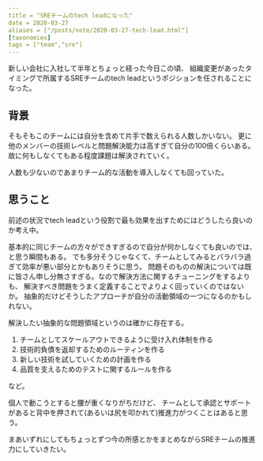 ```yaml
---
title = "SREチームのtech leadになった"
date = 2020-03-27
aliases = ["/posts/note/2020-03-27-tech-lead.html"]
[taxonomies]
tags = ["team","sre"]
---
```


新しい会社に入社して半年とちょっと経った今日この頃、
組織変更があったタイミングで所属するSREチームのtech leadというポジションを任されることになった。

## 背景

そもそもこのチームには自分を含めて片手で数えられる人数しかいない。
更に他のメンバーの技術レベルと問題解決能力は高すぎて自分の100倍くらいある。
故に何もしなくてもある程度課題は解決されていく。

人数も少ないのであまりチーム的な活動を導入しなくても回っていた。

## 思うこと

前述の状況でtech leadという役割で最も効果を出すためにはどうしたら良いのか考え中。

基本的に同じチームの方々ができすぎるので自分が何かしなくても良いのでは、と思う瞬間もある。
でも多分そうじゃなくて、チームとしてみるとバラバラ過ぎて効率が悪い部分とかもありそうに思う。
問題そのものの解決については既に皆さん申し分無さすぎる。なので解決方法に関するチューニングをするよりも、
解決すべき問題をうまく定義することでよりよく回っていくのではないか。
抽象的だけどそうしたアプローチが自分の活動領域の一つになるのかもしれない。

解決したい抽象的な問題領域というのは確かに存在する。

1. チームとしてスケールアウトできるように受け入れ体制を作る
2. 技術的負債を返却するためのルーティンを作る
3. 新しい技術を試していくための計画を作る
4. 品質を支えるためのテストに関するルールを作る

など。

個人で動こうとすると腰が重くなりがちだけど、
チームとして承認とサポートがあると背中を押されて(あるいは尻を叩かれて)推進力がつくことはあると思う。

まあいずれにしてもちょっとずつ今の所感とかをまとめながらSREチームの推進力にしていきたい。

